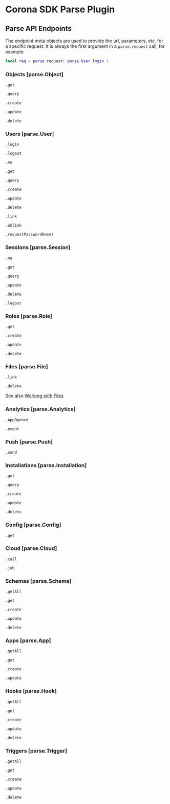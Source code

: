 # Corona SDK Parse Plugin

## Parse API Endpoints

The endpoint meta objects are used to provide the url, parameters, etc. for a specific request. It is always the first argument in a `parse.request` call, for example:

```lua
local req = parse.request( parse.User.login )
```

### Objects [parse.Object]

`.get`

`.query`

`.create`

`.update`

`.delete`

### Users [parse.User]

`.login`

`.logout`

`.me`

`.get`

`.query`

`.create`

`.update`

`.delete`

`.link`

`.unlink`

`.requestPasswordReset`

### Sessions [parse.Session]

`.me`

`.get`

`.query`

`.update`

`.delete`

`.logout`

### Roles [parse.Role]

`.get`

`.create`

`.update`

`.delete`

### Files [parse.File]

`.link`

`.delete`

See also [Working with Files](Files)

### Analytics [parse.Analytics]

`.AppOpened`

`.event`

### Push [parse.Push]

`.send`

### Installations [parse.Installation]

`.get`

`.query`

`.create`

`.update`

`.delete`

### Config [parse.Config]

`.get`

### Cloud [parse.Cloud]

`.call`

`.job`

### Schemas [parse.Schema]

`.getAll`

`.get`

`.create`

`.update`

`.delete`

### Apps [parse.App]

`.getAll`

`.get`

`.create`

`.update`

### Hooks [parse.Hook]

`.getAll`

`.get`

`.create`

`.update`

`.delete`

### Triggers [parse.Trigger]

`.getAll`

`.get`

`.create`

`.update`

`.delete`
